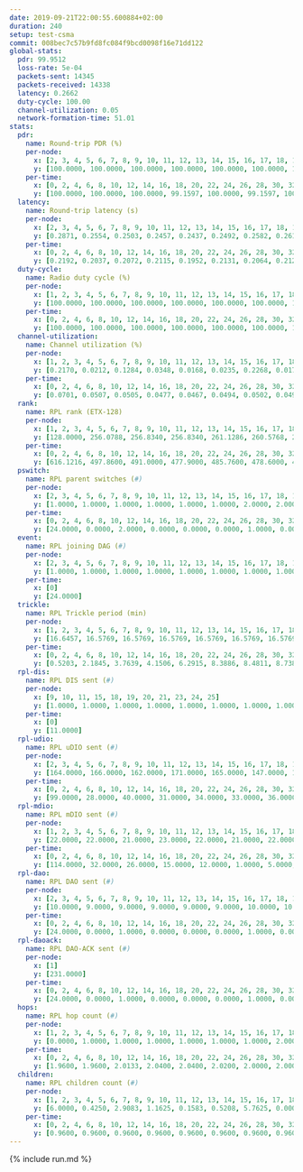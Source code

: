 ```yaml
---
date: 2019-09-21T22:00:55.600884+02:00
duration: 240
setup: test-csma
commit: 008bec7c57b9fd8fc084f9bcd0098f16e71dd122
global-stats:
  pdr: 99.9512
  loss-rate: 5e-04
  packets-sent: 14345
  packets-received: 14338
  latency: 0.2662
  duty-cycle: 100.00
  channel-utilization: 0.05
  network-formation-time: 51.01
stats:
  pdr:
    name: Round-trip PDR (%)
    per-node:
      x: [2, 3, 4, 5, 6, 7, 8, 9, 10, 11, 12, 13, 14, 15, 16, 17, 18, 19, 20, 21, 22, 23, 24, 25]
      y: [100.0000, 100.0000, 100.0000, 100.0000, 100.0000, 100.0000, 100.0000, 100.0000, 100.0000, 100.0000, 100.0000, 100.0000, 100.0000, 100.0000, 100.0000, 99.6705, 100.0000, 99.8353, 99.8246, 100.0000, 100.0000, 99.8363, 99.6748, 100.0000]
    per-time:
      x: [0, 2, 4, 6, 8, 10, 12, 14, 16, 18, 20, 22, 24, 26, 28, 30, 32, 34, 36, 38, 40, 42, 44, 46, 48, 50, 52, 54, 56, 58, 60, 62, 64, 66, 68, 70, 72, 74, 76, 78, 80, 82, 84, 86, 88, 90, 92, 94, 96, 98, 100, 102, 104, 106, 108, 110, 112, 114, 116, 118, 120, 122, 124, 126, 128, 130, 132, 134, 136, 138, 140, 142, 144, 146, 148, 150, 152, 154, 156, 158, 160, 162, 164, 166, 168, 170, 172, 174, 176, 178, 180, 182, 184, 186, 188, 190, 192, 194, 196, 198, 200, 202, 204, 206, 208, 210, 212, 214, 216, 218, 220, 222, 224, 226, 228, 230, 232, 234, 236, 238]
      y: [100.0000, 100.0000, 100.0000, 99.1597, 100.0000, 99.1597, 100.0000, 100.0000, 100.0000, 100.0000, 100.0000, 100.0000, 100.0000, 100.0000, 100.0000, 100.0000, 100.0000, 100.0000, 100.0000, 100.0000, 100.0000, 100.0000, 100.0000, 100.0000, 100.0000, 99.1667, 100.0000, 100.0000, 100.0000, 100.0000, 100.0000, 100.0000, 100.0000, 99.1667, 100.0000, 100.0000, 100.0000, 100.0000, 100.0000, 100.0000, 100.0000, 100.0000, 100.0000, 100.0000, 100.0000, 100.0000, 100.0000, 100.0000, 100.0000, 100.0000, 100.0000, 100.0000, 100.0000, 100.0000, 100.0000, 100.0000, 100.0000, 100.0000, 100.0000, 100.0000, 100.0000, 100.0000, 99.1667, 100.0000, 100.0000, 100.0000, 100.0000, 100.0000, 100.0000, 100.0000, 100.0000, 100.0000, 100.0000, 100.0000, 100.0000, 100.0000, 100.0000, 100.0000, 100.0000, 100.0000, 100.0000, 100.0000, 100.0000, 100.0000, 98.3333, 100.0000, 100.0000, 100.0000, 100.0000, 100.0000, 100.0000, 100.0000, 100.0000, 100.0000, 100.0000, 100.0000, 100.0000, 100.0000, 100.0000, 100.0000, 100.0000, 100.0000, 100.0000, 100.0000, 100.0000, 100.0000, 100.0000, 100.0000, 100.0000, 100.0000, 100.0000, 100.0000, 100.0000, 100.0000, 100.0000, 100.0000, 100.0000, 100.0000, 100.0000, 100.0000]
  latency:
    name: Round-trip latency (s)
    per-node:
      x: [2, 3, 4, 5, 6, 7, 8, 9, 10, 11, 12, 13, 14, 15, 16, 17, 18, 19, 20, 21, 22, 23, 24, 25]
      y: [0.2871, 0.2554, 0.2503, 0.2457, 0.2437, 0.2492, 0.2582, 0.2612, 0.2514, 0.2768, 0.2645, 0.2727, 0.2757, 0.2551, 0.2531, 0.2645, 0.2790, 0.2726, 0.2682, 0.2800, 0.2691, 0.2871, 0.2830, 0.2851]
    per-time:
      x: [0, 2, 4, 6, 8, 10, 12, 14, 16, 18, 20, 22, 24, 26, 28, 30, 32, 34, 36, 38, 40, 42, 44, 46, 48, 50, 52, 54, 56, 58, 60, 62, 64, 66, 68, 70, 72, 74, 76, 78, 80, 82, 84, 86, 88, 90, 92, 94, 96, 98, 100, 102, 104, 106, 108, 110, 112, 114, 116, 118, 120, 122, 124, 126, 128, 130, 132, 134, 136, 138, 140, 142, 144, 146, 148, 150, 152, 154, 156, 158, 160, 162, 164, 166, 168, 170, 172, 174, 176, 178, 180, 182, 184, 186, 188, 190, 192, 194, 196, 198, 200, 202, 204, 206, 208, 210, 212, 214, 216, 218, 220, 222, 224, 226, 228, 230, 232, 234, 236, 238]
      y: [0.2192, 0.2037, 0.2072, 0.2115, 0.1952, 0.2131, 0.2064, 0.2124, 0.2121, 0.2003, 0.2103, 0.2112, 0.2002, 0.2080, 0.2110, 0.2045, 0.1933, 0.2122, 0.1942, 0.1975, 0.2037, 0.2043, 0.2097, 0.2099, 0.2048, 0.1939, 0.2040, 0.2053, 0.1972, 0.1900, 0.1983, 0.1881, 0.2003, 0.2026, 0.2031, 0.1932, 0.1863, 0.1922, 0.1941, 0.1889, 0.1954, 0.1980, 0.2105, 0.1988, 0.1987, 0.1925, 0.2002, 0.1964, 0.1946, 0.2005, 0.2093, 0.2085, 0.2023, 0.1953, 0.1926, 0.1977, 0.2057, 0.1971, 0.1989, 0.1992, 0.1904, 0.1995, 0.1886, 0.1910, 0.1965, 0.2031, 0.2042, 0.2072, 0.2025, 0.3882, 0.4183, 0.3744, 0.4235, 0.3804, 0.4228, 0.3373, 0.3622, 0.3444, 0.2447, 0.2943, 0.2514, 0.2386, 0.1917, 0.2022, 0.1808, 0.1878, 0.1929, 0.2014, 0.1980, 0.1951, 0.1999, 0.1925, 0.1972, 0.1810, 0.2044, 0.1997, 0.1967, 0.1919, 0.1848, 0.1916, 0.1897, 0.1900, 0.1920, 0.1888, 0.1855, 0.2005, 0.1982, 0.1991, 0.1902, 0.2077, 0.1959, 0.7769, 1.0303, 0.9894, 0.9511, 0.9457, 0.9347, 0.8777, 0.8669, 0.8830]
  duty-cycle:
    name: Radio duty cycle (%)
    per-node:
      x: [1, 2, 3, 4, 5, 6, 7, 8, 9, 10, 11, 12, 13, 14, 15, 16, 17, 18, 19, 20, 21, 22, 23, 24, 25]
      y: [100.0000, 100.0000, 100.0000, 100.0000, 100.0000, 100.0000, 100.0000, 100.0000, 100.0000, 100.0000, 100.0000, 100.0000, 100.0000, 100.0000, 100.0000, 100.0000, 100.0000, 100.0000, 100.0000, 100.0000, 100.0000, 100.0000, 100.0000, 100.0000, 100.0000]
    per-time:
      x: [0, 2, 4, 6, 8, 10, 12, 14, 16, 18, 20, 22, 24, 26, 28, 30, 32, 34, 36, 38, 40, 42, 44, 46, 48, 50, 52, 54, 56, 58, 60, 62, 64, 66, 68, 70, 72, 74, 76, 78, 80, 82, 84, 86, 88, 90, 92, 94, 96, 98, 100, 102, 104, 106, 108, 110, 112, 114, 116, 118, 120, 122, 124, 126, 128, 130, 132, 134, 136, 138, 140, 142, 144, 146, 148, 150, 152, 154, 156, 158, 160, 162, 164, 166, 168, 170, 172, 174, 176, 178, 180, 182, 184, 186, 188, 190, 192, 194, 196, 198, 200, 202, 204, 206, 208, 210, 212, 214, 216, 218, 220, 222, 224, 226, 228, 230, 232, 234, 236, 238]
      y: [100.0000, 100.0000, 100.0000, 100.0000, 100.0000, 100.0000, 100.0000, 100.0000, 100.0000, 100.0000, 100.0000, 100.0000, 100.0000, 100.0000, 100.0000, 100.0000, 100.0000, 100.0000, 100.0000, 100.0000, 100.0000, 100.0000, 100.0000, 100.0000, 100.0000, 100.0000, 100.0000, 100.0000, 100.0000, 100.0000, 100.0000, 100.0000, 100.0000, 100.0000, 100.0000, 100.0000, 100.0000, 100.0000, 100.0000, 100.0000, 100.0000, 100.0000, 100.0000, 100.0000, 100.0000, 100.0000, 100.0000, 100.0000, 100.0000, 100.0000, 100.0000, 100.0000, 100.0000, 100.0000, 100.0000, 100.0000, 100.0000, 100.0000, 100.0000, 100.0000, 100.0000, 100.0000, 100.0000, 100.0000, 100.0000, 100.0000, 100.0000, 100.0000, 100.0000, 100.0000, 100.0000, 100.0000, 100.0000, 100.0000, 100.0000, 100.0000, 100.0000, 100.0000, 100.0000, 100.0000, 100.0000, 100.0000, 100.0000, 100.0000, 100.0000, 100.0000, 100.0000, 100.0000, 100.0000, 100.0000, 100.0000, 100.0000, 100.0000, 100.0000, 100.0000, 100.0000, 100.0000, 100.0000, 100.0000, 100.0000, 100.0000, 100.0000, 100.0000, 100.0000, 100.0000, 100.0000, 100.0000, 100.0000, 100.0000, 100.0000, 100.0000, 100.0000, 100.0000, 100.0000, 100.0000, 100.0000, 100.0000, 100.0000, 100.0000, 100.0000]
  channel-utilization:
    name: Channel utilization (%)
    per-node:
      x: [1, 2, 3, 4, 5, 6, 7, 8, 9, 10, 11, 12, 13, 14, 15, 16, 17, 18, 19, 20, 21, 22, 23, 24, 25]
      y: [0.2170, 0.0212, 0.1284, 0.0348, 0.0168, 0.0235, 0.2268, 0.0176, 0.0163, 0.0134, 0.0154, 0.0157, 0.0437, 0.0161, 0.0623, 0.0314, 0.0203, 0.1071, 0.0144, 0.0156, 0.0144, 0.0140, 0.0150, 0.0145, 0.0143]
    per-time:
      x: [0, 2, 4, 6, 8, 10, 12, 14, 16, 18, 20, 22, 24, 26, 28, 30, 32, 34, 36, 38, 40, 42, 44, 46, 48, 50, 52, 54, 56, 58, 60, 62, 64, 66, 68, 70, 72, 74, 76, 78, 80, 82, 84, 86, 88, 90, 92, 94, 96, 98, 100, 102, 104, 106, 108, 110, 112, 114, 116, 118, 120, 122, 124, 126, 128, 130, 132, 134, 136, 138, 140, 142, 144, 146, 148, 150, 152, 154, 156, 158, 160, 162, 164, 166, 168, 170, 172, 174, 176, 178, 180, 182, 184, 186, 188, 190, 192, 194, 196, 198, 200, 202, 204, 206, 208, 210, 212, 214, 216, 218, 220, 222, 224, 226, 228, 230, 232, 234, 236, 238]
      y: [0.0701, 0.0507, 0.0505, 0.0477, 0.0467, 0.0494, 0.0502, 0.0498, 0.0453, 0.0486, 0.0458, 0.0505, 0.0466, 0.0450, 0.0565, 0.0474, 0.0420, 0.0452, 0.0458, 0.0434, 0.0456, 0.0430, 0.0463, 0.0441, 0.0461, 0.0428, 0.0423, 0.0454, 0.0498, 0.0439, 0.0447, 0.0459, 0.0471, 0.0473, 0.0485, 0.0442, 0.0424, 0.0400, 0.0419, 0.0451, 0.0439, 0.0441, 0.0502, 0.0472, 0.0419, 0.0445, 0.0457, 0.0404, 0.0477, 0.0428, 0.0440, 0.0480, 0.0443, 0.0458, 0.0415, 0.0423, 0.0453, 0.0498, 0.0468, 0.0438, 0.0460, 0.0431, 0.0438, 0.0420, 0.0435, 0.0445, 0.0457, 0.0454, 0.0455, 0.0433, 0.0431, 0.0481, 0.0436, 0.0452, 0.0404, 0.0473, 0.0455, 0.0420, 0.0458, 0.0451, 0.0432, 0.0430, 0.0407, 0.0419, 0.0407, 0.0437, 0.0464, 0.0473, 0.0454, 0.0436, 0.0458, 0.0462, 0.0439, 0.0406, 0.0430, 0.0462, 0.0434, 0.0435, 0.0438, 0.0439, 0.0472, 0.0449, 0.0429, 0.0452, 0.0428, 0.0447, 0.0449, 0.0460, 0.0420, 0.0456, 0.0463, 0.0426, 0.0444, 0.0392, 0.0446, 0.0435, 0.0410, 0.0428, 0.0452, 0.0494]
  rank:
    name: RPL rank (ETX-128)
    per-node:
      x: [1, 2, 3, 4, 5, 6, 7, 8, 9, 10, 11, 12, 13, 14, 15, 16, 17, 18, 19, 20, 21, 22, 23, 24, 25]
      y: [128.0000, 256.0788, 256.8340, 256.8340, 261.1286, 260.5768, 273.6763, 414.2397, 414.5992, 386.6722, 416.1777, 389.7769, 398.0537, 419.9385, 411.8017, 419.9628, 470.0996, 463.0537, 547.9547, 548.8313, 549.3071, 549.5385, 608.9303, 596.1494, 596.3320]
    per-time:
      x: [0, 2, 4, 6, 8, 10, 12, 14, 16, 18, 20, 22, 24, 26, 28, 30, 32, 34, 36, 38, 40, 42, 44, 46, 48, 50, 52, 54, 56, 58, 60, 62, 64, 66, 68, 70, 72, 74, 76, 78, 80, 82, 84, 86, 88, 90, 92, 94, 96, 98, 100, 102, 104, 106, 108, 110, 112, 114, 116, 118, 120, 122, 124, 126, 128, 130, 132, 134, 136, 138, 140, 142, 144, 146, 148, 150, 152, 154, 156, 158, 160, 162, 164, 166, 168, 170, 172, 174, 176, 178, 180, 182, 184, 186, 188, 190, 192, 194, 196, 198, 200, 202, 204, 206, 208, 210, 212, 214, 216, 218, 220, 222, 224, 226, 228, 230, 232, 234, 236, 238]
      y: [616.1216, 497.8600, 491.0000, 477.9000, 485.7600, 478.6000, 460.3333, 441.3400, 443.0588, 435.8800, 432.8269, 431.6400, 430.3600, 439.9600, 446.9600, 449.9400, 445.4902, 441.4800, 437.2157, 426.8113, 426.0588, 424.5000, 423.6200, 425.3400, 423.6800, 417.7600, 416.8039, 416.4000, 413.5962, 407.3200, 406.3800, 409.0400, 405.5400, 405.4118, 400.7600, 401.1600, 404.0200, 401.9200, 401.3800, 401.0200, 405.1800, 402.7800, 403.2600, 405.5400, 404.3000, 406.7059, 405.8235, 403.4800, 402.7000, 401.3800, 400.7600, 402.3800, 394.5200, 399.0980, 395.4600, 394.9400, 396.2200, 397.7200, 398.0800, 396.1600, 397.8200, 397.2000, 401.1400, 404.5098, 399.0000, 402.6200, 400.7200, 402.4800, 401.6200, 402.2000, 398.8800, 401.0800, 401.6000, 401.1200, 401.8800, 402.4400, 400.0000, 401.1400, 403.0400, 400.0200, 400.8000, 398.7800, 398.0200, 397.5600, 396.7200, 394.2200, 397.2600, 401.0200, 399.8200, 398.1000, 400.4800, 402.0800, 401.0600, 397.5600, 398.0000, 397.3200, 395.6000, 395.3200, 396.8200, 398.6078, 396.0400, 397.9200, 398.1800, 402.2745, 399.0400, 397.9600, 399.4600, 397.9000, 396.5400, 396.8200, 398.1373, 391.4400, 390.9600, 391.1400, 390.2800, 391.0000, 391.6600, 390.8000, 394.4510, 399.1400]
  pswitch:
    name: RPL parent switches (#)
    per-node:
      x: [2, 3, 4, 5, 6, 7, 8, 9, 10, 11, 12, 13, 14, 15, 16, 17, 18, 19, 20, 21, 22, 23, 24, 25]
      y: [1.0000, 1.0000, 1.0000, 1.0000, 1.0000, 1.0000, 2.0000, 2.0000, 1.0000, 2.0000, 2.0000, 2.0000, 4.0000, 2.0000, 2.0000, 1.0000, 2.0000, 3.0000, 3.0000, 1.0000, 7.0000, 4.0000, 1.0000, 1.0000]
    per-time:
      x: [0, 2, 4, 6, 8, 10, 12, 14, 16, 18, 20, 22, 24, 26, 28, 30, 32, 34, 36, 38, 40, 42, 44, 46, 48, 50, 52, 54, 56, 58, 60, 62, 64, 66, 68, 70, 72, 74, 76, 78, 80, 82, 84, 86, 88, 90, 92, 94, 96, 98, 100, 102, 104, 106, 108, 110, 112, 114, 116, 118, 120, 122, 124, 126, 128, 130, 132, 134, 136, 138, 140, 142, 144, 146, 148, 150, 152, 154, 156, 158, 160, 162, 164, 166, 168, 170, 172, 174, 176, 178, 180, 182, 184, 186, 188, 190, 192, 194, 196, 198, 200, 202, 204, 206, 208, 210, 212, 214, 216, 218, 220, 222, 224, 226, 228, 230, 232, 234, 236]
      y: [24.0000, 0.0000, 2.0000, 0.0000, 0.0000, 0.0000, 1.0000, 0.0000, 1.0000, 0.0000, 2.0000, 0.0000, 0.0000, 0.0000, 0.0000, 0.0000, 1.0000, 0.0000, 1.0000, 3.0000, 1.0000, 0.0000, 0.0000, 0.0000, 0.0000, 0.0000, 1.0000, 0.0000, 2.0000, 0.0000, 0.0000, 0.0000, 0.0000, 1.0000, 0.0000, 0.0000, 0.0000, 0.0000, 0.0000, 0.0000, 0.0000, 0.0000, 0.0000, 0.0000, 0.0000, 1.0000, 1.0000, 0.0000, 0.0000, 0.0000, 0.0000, 0.0000, 0.0000, 1.0000, 0.0000, 0.0000, 0.0000, 0.0000, 0.0000, 0.0000, 0.0000, 0.0000, 0.0000, 1.0000, 0.0000, 0.0000, 0.0000, 0.0000, 0.0000, 0.0000, 0.0000, 0.0000, 0.0000, 0.0000, 0.0000, 0.0000, 0.0000, 0.0000, 0.0000, 0.0000, 0.0000, 0.0000, 0.0000, 0.0000, 0.0000, 0.0000, 0.0000, 0.0000, 0.0000, 0.0000, 0.0000, 0.0000, 0.0000, 0.0000, 0.0000, 0.0000, 0.0000, 0.0000, 0.0000, 1.0000, 0.0000, 0.0000, 0.0000, 1.0000, 0.0000, 0.0000, 0.0000, 0.0000, 0.0000, 0.0000, 1.0000, 0.0000, 0.0000, 0.0000, 0.0000, 0.0000, 0.0000, 0.0000, 1.0000]
  event:
    name: RPL joining DAG (#)
    per-node:
      x: [2, 3, 4, 5, 6, 7, 8, 9, 10, 11, 12, 13, 14, 15, 16, 17, 18, 19, 20, 21, 22, 23, 24, 25]
      y: [1.0000, 1.0000, 1.0000, 1.0000, 1.0000, 1.0000, 1.0000, 1.0000, 1.0000, 1.0000, 1.0000, 1.0000, 1.0000, 1.0000, 1.0000, 1.0000, 1.0000, 1.0000, 1.0000, 1.0000, 1.0000, 1.0000, 1.0000, 1.0000]
    per-time:
      x: [0]
      y: [24.0000]
  trickle:
    name: RPL Trickle period (min)
    per-node:
      x: [1, 2, 3, 4, 5, 6, 7, 8, 9, 10, 11, 12, 13, 14, 15, 16, 17, 18, 19, 20, 21, 22, 23, 24, 25]
      y: [16.6457, 16.5769, 16.5769, 16.5769, 16.5769, 16.5769, 16.5769, 16.5806, 16.5434, 16.5395, 16.5434, 16.5434, 16.5795, 16.1118, 16.5795, 16.5806, 16.5769, 16.5434, 16.2126, 16.5382, 16.5299, 16.5623, 16.5063, 16.5299, 16.5304]
    per-time:
      x: [0, 2, 4, 6, 8, 10, 12, 14, 16, 18, 20, 22, 24, 26, 28, 30, 32, 34, 36, 38, 40, 42, 44, 46, 48, 50, 52, 54, 56, 58, 60, 62, 64, 66, 68, 70, 72, 74, 76, 78, 80, 82, 84, 86, 88, 90, 92, 94, 96, 98, 100, 102, 104, 106, 108, 110, 112, 114, 116, 118, 120, 122, 124, 126, 128, 130, 132, 134, 136, 138, 140, 142, 144, 146, 148, 150, 152, 154, 156, 158, 160, 162, 164, 166, 168, 170, 172, 174, 176, 178, 180, 182, 184, 186, 188, 190, 192, 194, 196, 198, 200, 202, 204, 206, 208, 210, 212, 214, 216, 218, 220, 222, 224, 226, 228, 230, 232, 234, 236, 238]
      y: [0.5203, 2.1845, 3.7639, 4.1506, 6.2915, 8.3886, 8.4811, 8.7381, 10.7942, 16.7772, 16.6361, 17.4763, 17.4763, 17.4763, 17.4763, 17.4763, 17.4763, 17.4763, 17.4763, 17.4763, 17.4763, 17.4763, 17.4763, 17.4763, 17.4763, 17.4763, 17.4763, 17.4763, 17.4763, 17.4763, 17.4763, 17.4763, 17.4763, 17.4763, 17.4763, 17.4763, 17.4763, 17.4763, 17.4763, 17.4763, 17.4763, 17.4763, 17.4763, 17.4763, 17.4763, 17.4763, 17.4763, 17.4763, 17.4763, 17.4763, 17.4763, 17.4763, 17.4763, 17.4763, 17.4763, 17.4763, 17.4763, 17.4763, 17.4763, 17.4763, 17.4763, 17.4763, 17.4763, 17.4763, 17.4763, 17.4763, 17.4763, 17.4763, 17.4763, 17.4763, 17.4763, 17.4763, 17.4763, 17.4763, 17.4763, 17.4763, 17.4763, 17.4763, 17.4763, 17.4763, 17.4763, 17.4763, 17.4763, 17.4763, 17.4763, 17.4763, 17.4763, 17.4763, 17.4763, 17.4763, 17.4763, 17.4763, 17.4763, 17.4763, 17.4763, 17.4763, 17.4763, 17.4763, 17.4763, 17.4763, 17.4763, 17.4763, 17.4763, 17.4763, 17.4763, 17.4763, 17.4763, 17.4763, 17.4763, 17.4763, 17.4763, 17.4763, 17.4763, 17.4763, 17.4763, 17.4763, 17.4763, 17.4763, 17.4763, 17.4763]
  rpl-dis:
    name: RPL DIS sent (#)
    per-node:
      x: [9, 10, 11, 15, 18, 19, 20, 21, 23, 24, 25]
      y: [1.0000, 1.0000, 1.0000, 1.0000, 1.0000, 1.0000, 1.0000, 1.0000, 1.0000, 1.0000, 1.0000]
    per-time:
      x: [0]
      y: [11.0000]
  rpl-udio:
    name: RPL uDIO sent (#)
    per-node:
      x: [2, 3, 4, 5, 6, 7, 8, 9, 10, 11, 12, 13, 14, 15, 16, 17, 18, 19, 20, 21, 22, 23, 24, 25]
      y: [164.0000, 166.0000, 162.0000, 171.0000, 165.0000, 147.0000, 166.0000, 159.0000, 161.0000, 162.0000, 168.0000, 163.0000, 169.0000, 156.0000, 156.0000, 165.0000, 152.0000, 166.0000, 178.0000, 162.0000, 167.0000, 168.0000, 165.0000, 163.0000]
    per-time:
      x: [0, 2, 4, 6, 8, 10, 12, 14, 16, 18, 20, 22, 24, 26, 28, 30, 32, 34, 36, 38, 40, 42, 44, 46, 48, 50, 52, 54, 56, 58, 60, 62, 64, 66, 68, 70, 72, 74, 76, 78, 80, 82, 84, 86, 88, 90, 92, 94, 96, 98, 100, 102, 104, 106, 108, 110, 112, 114, 116, 118, 120, 122, 124, 126, 128, 130, 132, 134, 136, 138, 140, 142, 144, 146, 148, 150, 152, 154, 156, 158, 160, 162, 164, 166, 168, 170, 172, 174, 176, 178, 180, 182, 184, 186, 188, 190, 192, 194, 196, 198, 200, 202, 204, 206, 208, 210, 212, 214, 216, 218, 220, 222, 224, 226, 228, 230, 232, 234, 236, 238, 240]
      y: [99.0000, 28.0000, 40.0000, 31.0000, 34.0000, 33.0000, 36.0000, 34.0000, 36.0000, 28.0000, 33.0000, 30.0000, 34.0000, 31.0000, 34.0000, 29.0000, 32.0000, 34.0000, 31.0000, 33.0000, 34.0000, 34.0000, 32.0000, 31.0000, 36.0000, 32.0000, 28.0000, 34.0000, 34.0000, 31.0000, 28.0000, 34.0000, 32.0000, 33.0000, 30.0000, 34.0000, 28.0000, 29.0000, 33.0000, 29.0000, 35.0000, 31.0000, 37.0000, 32.0000, 30.0000, 32.0000, 32.0000, 32.0000, 35.0000, 33.0000, 28.0000, 31.0000, 33.0000, 32.0000, 34.0000, 30.0000, 34.0000, 32.0000, 36.0000, 29.0000, 30.0000, 35.0000, 32.0000, 37.0000, 28.0000, 34.0000, 31.0000, 30.0000, 32.0000, 31.0000, 29.0000, 36.0000, 32.0000, 33.0000, 31.0000, 34.0000, 30.0000, 32.0000, 31.0000, 33.0000, 31.0000, 30.0000, 37.0000, 33.0000, 28.0000, 29.0000, 29.0000, 35.0000, 30.0000, 29.0000, 33.0000, 36.0000, 29.0000, 30.0000, 31.0000, 29.0000, 31.0000, 32.0000, 30.0000, 32.0000, 35.0000, 36.0000, 30.0000, 30.0000, 32.0000, 36.0000, 32.0000, 38.0000, 28.0000, 33.0000, 34.0000, 33.0000, 30.0000, 30.0000, 35.0000, 32.0000, 30.0000, 33.0000, 27.0000, 37.0000, 1.0000]
  rpl-mdio:
    name: RPL mDIO sent (#)
    per-node:
      x: [1, 2, 3, 4, 5, 6, 7, 8, 9, 10, 11, 12, 13, 14, 15, 16, 17, 18, 19, 20, 21, 22, 23, 24, 25]
      y: [22.0000, 22.0000, 21.0000, 23.0000, 22.0000, 21.0000, 22.0000, 21.0000, 20.0000, 20.0000, 21.0000, 21.0000, 21.0000, 26.0000, 22.0000, 20.0000, 20.0000, 23.0000, 27.0000, 20.0000, 21.0000, 20.0000, 20.0000, 20.0000, 21.0000]
    per-time:
      x: [0, 2, 4, 6, 8, 10, 12, 14, 16, 18, 20, 22, 24, 26, 28, 30, 32, 34, 36, 38, 40, 42, 44, 46, 48, 50, 52, 54, 56, 58, 60, 62, 64, 66, 68, 70, 72, 74, 76, 78, 80, 82, 84, 86, 88, 90, 92, 94, 96, 98, 100, 102, 104, 106, 108, 110, 112, 114, 116, 118, 120, 122, 124, 126, 128, 130, 132, 134, 136, 138, 140, 142, 144, 146, 148, 150, 152, 154, 156, 158, 160, 162, 164, 166, 168, 170, 172, 174, 176, 178, 180, 182, 184, 186, 188, 190, 192, 194, 196, 198, 200, 202, 204, 206, 208, 210, 212, 214, 216, 218, 220, 222, 224, 226, 228, 230, 232, 234, 236, 238]
      y: [114.0000, 32.0000, 26.0000, 15.0000, 12.0000, 1.0000, 5.0000, 12.0000, 7.0000, 1.0000, 0.0000, 1.0000, 0.0000, 2.0000, 4.0000, 7.0000, 9.0000, 3.0000, 0.0000, 0.0000, 0.0000, 0.0000, 2.0000, 11.0000, 6.0000, 3.0000, 2.0000, 1.0000, 0.0000, 0.0000, 2.0000, 4.0000, 7.0000, 7.0000, 5.0000, 0.0000, 0.0000, 0.0000, 0.0000, 4.0000, 5.0000, 5.0000, 6.0000, 5.0000, 0.0000, 0.0000, 0.0000, 0.0000, 7.0000, 1.0000, 5.0000, 8.0000, 4.0000, 0.0000, 0.0000, 0.0000, 0.0000, 7.0000, 3.0000, 4.0000, 7.0000, 3.0000, 0.0000, 1.0000, 0.0000, 1.0000, 4.0000, 9.0000, 8.0000, 3.0000, 0.0000, 0.0000, 0.0000, 0.0000, 1.0000, 9.0000, 4.0000, 6.0000, 4.0000, 1.0000, 0.0000, 0.0000, 0.0000, 3.0000, 5.0000, 7.0000, 4.0000, 4.0000, 2.0000, 0.0000, 0.0000, 0.0000, 3.0000, 6.0000, 7.0000, 6.0000, 2.0000, 1.0000, 0.0000, 0.0000, 3.0000, 7.0000, 5.0000, 5.0000, 5.0000, 0.0000, 0.0000, 0.0000, 0.0000, 0.0000, 10.0000, 3.0000, 5.0000, 6.0000, 1.0000, 0.0000, 0.0000, 0.0000, 2.0000, 9.0000]
  rpl-dao:
    name: RPL DAO sent (#)
    per-node:
      x: [2, 3, 4, 5, 6, 7, 8, 9, 10, 11, 12, 13, 14, 15, 16, 17, 18, 19, 20, 21, 22, 23, 24, 25]
      y: [10.0000, 9.0000, 9.0000, 9.0000, 9.0000, 9.0000, 10.0000, 10.0000, 9.0000, 10.0000, 10.0000, 10.0000, 10.0000, 9.0000, 10.0000, 9.0000, 10.0000, 11.0000, 10.0000, 9.0000, 11.0000, 11.0000, 9.0000, 9.0000]
    per-time:
      x: [0, 2, 4, 6, 8, 10, 12, 14, 16, 18, 20, 22, 24, 26, 28, 30, 32, 34, 36, 38, 40, 42, 44, 46, 48, 50, 52, 54, 56, 58, 60, 62, 64, 66, 68, 70, 72, 74, 76, 78, 80, 82, 84, 86, 88, 90, 92, 94, 96, 98, 100, 102, 104, 106, 108, 110, 112, 114, 116, 118, 120, 122, 124, 126, 128, 130, 132, 134, 136, 138, 140, 142, 144, 146, 148, 150, 152, 154, 156, 158, 160, 162, 164, 166, 168, 170, 172, 174, 176, 178, 180, 182, 184, 186, 188, 190, 192, 194, 196, 198, 200, 202, 204, 206, 208, 210, 212, 214, 216, 218, 220, 222, 224, 226, 228, 230, 232, 234, 236, 238]
      y: [24.0000, 0.0000, 1.0000, 0.0000, 0.0000, 0.0000, 1.0000, 0.0000, 1.0000, 0.0000, 2.0000, 0.0000, 0.0000, 0.0000, 22.0000, 0.0000, 1.0000, 0.0000, 1.0000, 3.0000, 3.0000, 0.0000, 0.0000, 0.0000, 1.0000, 0.0000, 1.0000, 0.0000, 15.0000, 1.0000, 1.0000, 0.0000, 1.0000, 4.0000, 2.0000, 0.0000, 0.0000, 0.0000, 1.0000, 0.0000, 0.0000, 1.0000, 5.0000, 9.0000, 0.0000, 2.0000, 2.0000, 3.0000, 2.0000, 0.0000, 0.0000, 0.0000, 1.0000, 1.0000, 0.0000, 0.0000, 1.0000, 12.0000, 0.0000, 2.0000, 1.0000, 1.0000, 4.0000, 2.0000, 0.0000, 0.0000, 0.0000, 1.0000, 0.0000, 0.0000, 1.0000, 10.0000, 2.0000, 2.0000, 1.0000, 1.0000, 4.0000, 2.0000, 0.0000, 0.0000, 0.0000, 1.0000, 0.0000, 0.0000, 0.0000, 8.0000, 5.0000, 0.0000, 2.0000, 2.0000, 3.0000, 3.0000, 0.0000, 0.0000, 0.0000, 1.0000, 0.0000, 0.0000, 0.0000, 5.0000, 9.0000, 0.0000, 2.0000, 2.0000, 3.0000, 3.0000, 0.0000, 0.0000, 0.0000, 1.0000, 1.0000, 0.0000, 0.0000, 1.0000, 9.0000, 2.0000, 1.0000, 1.0000, 6.0000, 2.0000]
  rpl-daoack:
    name: RPL DAO-ACK sent (#)
    per-node:
      x: [1]
      y: [231.0000]
    per-time:
      x: [0, 2, 4, 6, 8, 10, 12, 14, 16, 18, 20, 22, 24, 26, 28, 30, 32, 34, 36, 38, 40, 42, 44, 46, 48, 50, 52, 54, 56, 58, 60, 62, 64, 66, 68, 70, 72, 74, 76, 78, 80, 82, 84, 86, 88, 90, 92, 94, 96, 98, 100, 102, 104, 106, 108, 110, 112, 114, 116, 118, 120, 122, 124, 126, 128, 130, 132, 134, 136, 138, 140, 142, 144, 146, 148, 150, 152, 154, 156, 158, 160, 162, 164, 166, 168, 170, 172, 174, 176, 178, 180, 182, 184, 186, 188, 190, 192, 194, 196, 198, 200, 202, 204, 206, 208, 210, 212, 214, 216, 218, 220, 222, 224, 226, 228, 230, 232, 234, 236, 238]
      y: [24.0000, 0.0000, 1.0000, 0.0000, 0.0000, 0.0000, 1.0000, 0.0000, 1.0000, 0.0000, 2.0000, 0.0000, 0.0000, 0.0000, 22.0000, 0.0000, 1.0000, 0.0000, 1.0000, 3.0000, 2.0000, 0.0000, 0.0000, 0.0000, 1.0000, 0.0000, 1.0000, 0.0000, 15.0000, 1.0000, 1.0000, 0.0000, 1.0000, 4.0000, 2.0000, 0.0000, 0.0000, 0.0000, 1.0000, 0.0000, 0.0000, 1.0000, 5.0000, 9.0000, 0.0000, 2.0000, 2.0000, 3.0000, 2.0000, 0.0000, 0.0000, 0.0000, 1.0000, 1.0000, 0.0000, 0.0000, 1.0000, 12.0000, 0.0000, 2.0000, 1.0000, 1.0000, 4.0000, 2.0000, 0.0000, 0.0000, 0.0000, 1.0000, 0.0000, 0.0000, 1.0000, 10.0000, 2.0000, 2.0000, 1.0000, 1.0000, 4.0000, 2.0000, 0.0000, 0.0000, 0.0000, 1.0000, 0.0000, 0.0000, 0.0000, 8.0000, 5.0000, 0.0000, 2.0000, 2.0000, 3.0000, 3.0000, 0.0000, 0.0000, 0.0000, 1.0000, 0.0000, 0.0000, 0.0000, 5.0000, 9.0000, 0.0000, 2.0000, 2.0000, 3.0000, 3.0000, 0.0000, 0.0000, 0.0000, 1.0000, 1.0000, 0.0000, 0.0000, 1.0000, 9.0000, 2.0000, 1.0000, 1.0000, 6.0000, 2.0000]
  hops:
    name: RPL hop count (#)
    per-node:
      x: [1, 2, 3, 4, 5, 6, 7, 8, 9, 10, 11, 12, 13, 14, 15, 16, 17, 18, 19, 20, 21, 22, 23, 24, 25]
      y: [0.0000, 1.0000, 1.0000, 1.0000, 1.0000, 1.0000, 1.0000, 2.0000, 2.0000, 2.0000, 2.0000, 2.0000, 2.0000, 2.0625, 2.0000, 2.0000, 2.0000, 2.0000, 3.0292, 3.0000, 3.0000, 3.0000, 3.0792, 3.0000, 3.0000]
    per-time:
      x: [0, 2, 4, 6, 8, 10, 12, 14, 16, 18, 20, 22, 24, 26, 28, 30, 32, 34, 36, 38, 40, 42, 44, 46, 48, 50, 52, 54, 56, 58, 60, 62, 64, 66, 68, 70, 72, 74, 76, 78, 80, 82, 84, 86, 88, 90, 92, 94, 96, 98, 100, 102, 104, 106, 108, 110, 112, 114, 116, 118, 120, 122, 124, 126, 128, 130, 132, 134, 136, 138, 140, 142, 144, 146, 148, 150, 152, 154, 156, 158, 160, 162, 164, 166, 168, 170, 172, 174, 176, 178, 180, 182, 184, 186, 188, 190, 192, 194, 196, 198, 200, 202, 204, 206, 208, 210, 212, 214, 216, 218, 220, 222, 224, 226, 228, 230, 232, 234, 236, 238]
      y: [1.9600, 1.9600, 2.0133, 2.0400, 2.0400, 2.0200, 2.0000, 2.0000, 2.0200, 2.0400, 2.0000, 2.0000, 2.0000, 2.0000, 2.0000, 2.0000, 2.0000, 2.0000, 1.9600, 1.9600, 1.9600, 1.9600, 1.9600, 1.9600, 1.9600, 1.9600, 1.9600, 1.9600, 1.9600, 1.9600, 1.9600, 1.9600, 1.9600, 1.9600, 1.9600, 1.9600, 1.9600, 1.9600, 1.9600, 1.9600, 1.9600, 1.9600, 1.9600, 1.9600, 1.9600, 1.9600, 1.9600, 1.9600, 1.9600, 1.9600, 1.9600, 1.9600, 1.9600, 1.9600, 1.9600, 1.9600, 1.9600, 1.9600, 1.9600, 1.9600, 1.9600, 1.9600, 1.9600, 1.9600, 1.9600, 1.9600, 1.9600, 1.9600, 1.9600, 1.9600, 1.9600, 1.9600, 1.9600, 1.9600, 1.9600, 1.9600, 1.9600, 1.9600, 1.9600, 1.9600, 1.9600, 1.9600, 1.9600, 1.9600, 1.9600, 1.9600, 1.9600, 1.9600, 1.9600, 1.9600, 1.9600, 1.9600, 1.9600, 1.9600, 1.9600, 1.9600, 1.9600, 1.9600, 1.9600, 1.9600, 1.9600, 1.9600, 1.9600, 1.9600, 1.9600, 1.9600, 1.9600, 1.9600, 1.9600, 1.9600, 1.9600, 1.9600, 1.9600, 1.9600, 1.9600, 1.9600, 1.9600, 1.9600, 1.9600, 1.9600]
  children:
    name: RPL children count (#)
    per-node:
      x: [1, 2, 3, 4, 5, 6, 7, 8, 9, 10, 11, 12, 13, 14, 15, 16, 17, 18, 19, 20, 21, 22, 23, 24, 25]
      y: [6.0000, 0.4250, 2.9083, 1.1625, 0.1583, 0.5208, 5.7625, 0.0000, 0.0000, 0.0000, 0.0000, 0.0000, 1.2542, 0.0500, 1.9500, 0.5750, 0.0000, 3.1542, 0.0000, 0.0708, 0.0000, 0.0083, 0.0000, 0.0000, 0.0000]
    per-time:
      x: [0, 2, 4, 6, 8, 10, 12, 14, 16, 18, 20, 22, 24, 26, 28, 30, 32, 34, 36, 38, 40, 42, 44, 46, 48, 50, 52, 54, 56, 58, 60, 62, 64, 66, 68, 70, 72, 74, 76, 78, 80, 82, 84, 86, 88, 90, 92, 94, 96, 98, 100, 102, 104, 106, 108, 110, 112, 114, 116, 118, 120, 122, 124, 126, 128, 130, 132, 134, 136, 138, 140, 142, 144, 146, 148, 150, 152, 154, 156, 158, 160, 162, 164, 166, 168, 170, 172, 174, 176, 178, 180, 182, 184, 186, 188, 190, 192, 194, 196, 198, 200, 202, 204, 206, 208, 210, 212, 214, 216, 218, 220, 222, 224, 226, 228, 230, 232, 234, 236, 238]
      y: [0.9600, 0.9600, 0.9600, 0.9600, 0.9600, 0.9600, 0.9600, 0.9600, 0.9600, 0.9600, 0.9600, 0.9600, 0.9600, 0.9600, 0.9600, 0.9600, 0.9600, 0.9600, 0.9600, 0.9600, 0.9600, 0.9600, 0.9600, 0.9600, 0.9600, 0.9600, 0.9600, 0.9600, 0.9600, 0.9600, 0.9600, 0.9600, 0.9600, 0.9600, 0.9600, 0.9600, 0.9600, 0.9600, 0.9600, 0.9600, 0.9600, 0.9600, 0.9600, 0.9600, 0.9600, 0.9600, 0.9600, 0.9600, 0.9600, 0.9600, 0.9600, 0.9600, 0.9600, 0.9600, 0.9600, 0.9600, 0.9600, 0.9600, 0.9600, 0.9600, 0.9600, 0.9600, 0.9600, 0.9600, 0.9600, 0.9600, 0.9600, 0.9600, 0.9600, 0.9600, 0.9600, 0.9600, 0.9600, 0.9600, 0.9600, 0.9600, 0.9600, 0.9600, 0.9600, 0.9600, 0.9600, 0.9600, 0.9600, 0.9600, 0.9600, 0.9600, 0.9600, 0.9600, 0.9600, 0.9600, 0.9600, 0.9600, 0.9600, 0.9600, 0.9600, 0.9600, 0.9600, 0.9600, 0.9600, 0.9600, 0.9600, 0.9600, 0.9600, 0.9600, 0.9600, 0.9600, 0.9600, 0.9600, 0.9600, 0.9600, 0.9600, 0.9600, 0.9600, 0.9600, 0.9600, 0.9600, 0.9600, 0.9600, 0.9600, 0.9600]
---
```


{% include run.md %}
